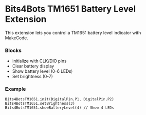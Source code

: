 # Bits4Bots TM1651 Battery Level Extension

This extension lets you control a TM1651 battery level indicator with MakeCode.

### Blocks
- Initialize with CLK/DIO pins
- Clear battery display
- Show battery level (0-6 LEDs)
- Set brightness (0-7)

### Example
```blocks
Bits4BotsTM1651.init(DigitalPin.P1, DigitalPin.P2)
Bits4BotsTM1651.setBrightness(3)
Bits4BotsTM1651.showBatteryLevel(4) // Show 4 LEDs
